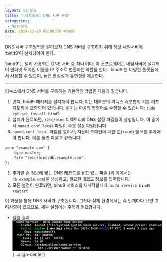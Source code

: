 ```yaml
---
layout: single
title: "[네트워크] DNS 서버 구축"
categories: 
 - Network
date: 2024-12-09 00:06:00 +0900
---
```


DNS 서버 구축방법을 알아보자
DNS 서버를 구축하기 위해 해당 네임서버에 ‘bind9’이 설치되어야 한다.

'bind9'는 널리 사용되는 DNS 서버 중 하나 이다. 이 소프트웨어는 네임서버에 설치되어 인터넷 도메인 이름을 IP 주소로 변환하는 역할을 한다. 'bind9'는 다양한 플랫폼에서 사용할 수 있으며, 높은 안정성과 유연성을 제공한다.

---

리눅스에서 DNS 서버를 구축하는 기본적인 방법은 다음과 같습니다.

1. 먼저, bind9 패키지를 설치해야 합니다. 이는 대부분의 리눅스 배포판의 기본 리포지토리에 포함되어 있습니다. 설치는 다음의 명령어로 수행할 수 있습니다: `sudo apt-get install bind9`
2. 설치가 완료되면, `/etc/bind` 디렉토리에 DNS 설정 파일들이 생성됩니다. 이 중에서 `named.conf.local` 파일이 주요 설정 파일입니다.
3. `named.conf.local` 파일을 열어서, 자신의 도메인에 대한 존(zone) 정보를 추가해야 합니다. 예를 들면 다음과 같습니다:

```
zone "example.com" {
    type master;
    file "/etc/bind/db.example.com";
};

```

1. 추가한 존 정보에 맞는 DNS 레코드를 담고 있는 파일 (위 예에서는 `db.example.com`)을 생성하고, 필요한 레코드 정보를 입력합니다.
2. 모든 설정이 완료되면, bind9 서비스를 재시작합니다: `sudo service bind9 restart`

이 과정을 통해 DNS 서버가 구축됩니다. 그러나 실제 환경에서는 각 단계마다 보안 고려사항이 있으므로, 세부 설정에는 주의가 필요합니다.

- 실행 결과
![image-right](/assets/images/post/2024-12-09-network_make_dns/result.png){: .align-center}